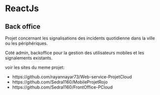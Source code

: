 # ReactJs
## Back office
Projet concernant les signalisations des incidents quotidienne dans la ville ou les périphériques.

Coté admin, backoffice pour la gestion des utilisateurs mobiles et les signalements existants.

voir les sites du meme projet:
<ul>
<li>https://github.com/rayannayar73/Web-service-ProjetCloud</li>
<li>https://github.com/Sedra1160/MobileProjetRojo</li>
<li>https://github.com/Sedra1160/FrontOffice-PCloud</li>
</ul>
